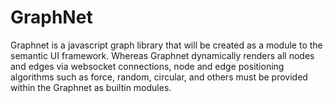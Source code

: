 # GraphNet
Graphnet is a javascript graph library that will be created as a module to the semantic UI framework. Whereas Graphnet dynamically renders all nodes and edges via websocket connections, node and edge positioning algorithms such as force, random, circular, and others must be provided within the Graphnet as builtin modules.
